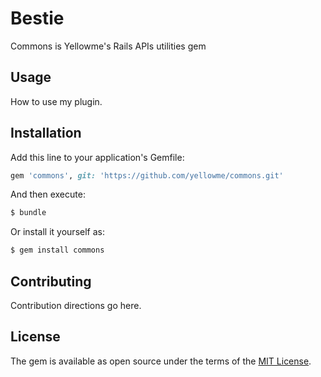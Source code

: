 # Bestie
Commons is Yellowme's Rails APIs utilities gem

## Usage
How to use my plugin.

## Installation
Add this line to your application's Gemfile:

```ruby
gem 'commons', git: 'https://github.com/yellowme/commons.git'
```

And then execute:
```bash
$ bundle
```

Or install it yourself as:
```bash
$ gem install commons
```

## Contributing
Contribution directions go here.

## License
The gem is available as open source under the terms of the [MIT License](https://opensource.org/licenses/MIT).
